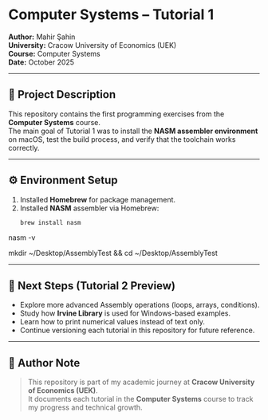 # Computer Systems – Tutorial 1  
**Author:** Mahir Şahin  
**University:** Cracow University of Economics (UEK)  
**Course:** Computer Systems  
**Date:** October 2025  

---

## 🧩 Project Description
This repository contains the first programming exercises from the **Computer Systems** course.  
The main goal of Tutorial 1 was to install the **NASM assembler environment** on macOS, test the build process, and verify that the toolchain works correctly.  

---

## ⚙️ Environment Setup
1. Installed **Homebrew** for package management.  
2. Installed **NASM** assembler via Homebrew:  
   ```bash
   brew install nasm

nasm -v

mkdir ~/Desktop/AssemblyTest && cd ~/Desktop/AssemblyTest


---

## 🚀 Next Steps (Tutorial 2 Preview)
- Explore more advanced Assembly operations (loops, arrays, conditions).  
- Study how **Irvine Library** is used for Windows-based examples.  
- Learn how to print numerical values instead of text only.  
- Continue versioning each tutorial in this repository for future reference.

---

## 🧩 Author Note
> This repository is part of my academic journey at **Cracow University of Economics (UEK)**.  
> It documents each tutorial in the **Computer Systems** course to track my progress and technical growth.

